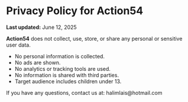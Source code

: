 <!DOCTYPE html>
<html lang="en">
<head>
    <meta charset="UTF-8">
    <meta name="viewport" content="width=device-width, initial-scale=1.0">

</head>
<body>
    <h1>Privacy Policy for Action54</h1>
    <p><strong>Last updated:</strong> June 12, 2025</p>
    <p><strong>Action54</strong> does not collect, use, store, or share any personal or sensitive user data.</p>
    <ul>
        <li>No personal information is collected.</li>
        <li>No ads are shown.</li>
        <li>No analytics or tracking tools are used.</li>
        <li>No information is shared with third parties.</li>
       <li> Target audience includes children under 13.
    </ul>
    <p>If you have any questions, contact us at: halimlais@hotmail.com</p>
</body>
</html>
